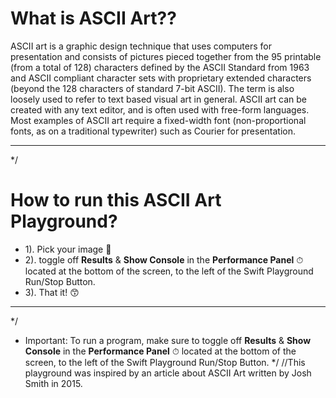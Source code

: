 
# What is ASCII Art??
 ASCII art is a graphic design technique that uses computers for presentation and consists of pictures pieced together from the 95 printable (from a total of 128) characters defined by the ASCII Standard from 1963 and ASCII compliant character sets with proprietary extended characters (beyond the 128 characters of standard 7-bit ASCII). The term is also loosely used to refer to text based visual art in general. ASCII art can be created with any text editor, and is often used with free-form languages. Most examples of ASCII art require a fixed-width font (non-proportional fonts, as on a traditional typewriter) such as Courier for presentation.
 - - -
 */
# How to run this ASCII Art Playground?
 * 1). Pick your image 🌁
 * 2). toggle off **Results** & **Show Console** in the **Performance Panel** ⏱ located at the bottom of the screen, to the left of the Swift Playground Run/Stop Button.
 * 3). That it!  😙

 - - -
 */
 - Important:
    To run a program, make sure to toggle off **Results** & **Show Console** in the **Performance Panel** ⏱ located at the bottom of the screen, to the left of the Swift Playground Run/Stop Button.
 */
//This playground was inspired by an article about ASCII Art written by Josh Smith in 2015.
